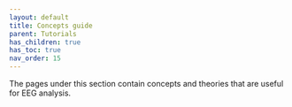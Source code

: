```yaml
---
layout: default
title: Concepts guide
parent: Tutorials
has_children: true
has_toc: true
nav_order: 15
---
```

The pages under this section contain concepts and theories that are useful for EEG analysis. 
